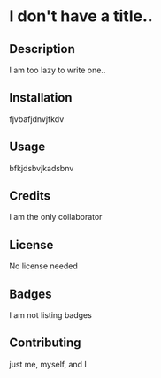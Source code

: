 # I don't have a title..

## Description

I am too lazy to write one..

## Installation

fjvbafjdnvjfkdv

## Usage

bfkjdsbvjkadsbnv

## Credits

I am the only collaborator

## License

No license needed

## Badges

I am not listing badges

## Contributing

just me, myself, and I